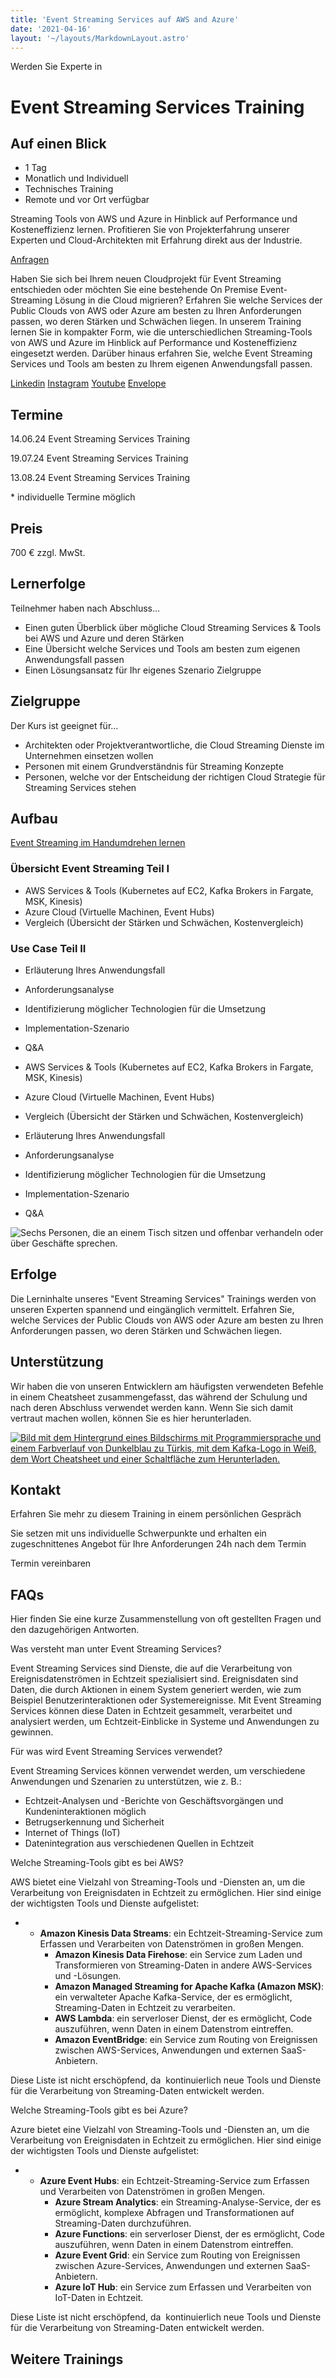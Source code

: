 ```yaml
---
title: 'Event Streaming Services auf AWS and Azure'
date: '2021-04-16'
layout: '~/layouts/MarkdownLayout.astro'
---
```


Werden Sie Experte in

# Event Streaming Services Training

## Auf einen Blick

* 1 Tag
* Monatlich und Individuell
* Technisches Training
* Remote und vor Ort verfügbar

Streaming Tools von AWS und Azure in Hinblick auf Performance und Kosteneffizienz lernen. Profitieren Sie von Projekterfahrung unserer Experten und Cloud-Architekten mit Erfahrung direkt aus der Industrie.

[Anfragen](#sec1)

Haben Sie sich bei Ihrem neuen Cloudprojekt für Event Streaming entschieden oder möchten Sie eine bestehende On Premise Event-Streaming Lösung in die Cloud migrieren? Erfahren Sie welche Services der Public Clouds von AWS oder Azure am besten zu Ihren Anforderungen passen, wo deren Stärken und Schwächen liegen. In unserem Training lernen Sie in kompakter Form, wie die unterschiedlichen Streaming-Tools von AWS und Azure im Hinblick auf Performance und Kosteneffizienz eingesetzt werden. Darüber hinaus erfahren Sie, welche Event Streaming Services und Tools am besten zu Ihrem eigenen Anwendungsfall passen.

[](#linksection)[Linkedin](https://www.linkedin.com/company/11759873) [Instagram](https://www.instagram.com/thinkport/) [Youtube](https://www.youtube.com/channel/UCnke3WYRT6bxuMK2t4jw2qQ) [Envelope](mailto:tdrechsel@thinkport.digital)

## Termine

14.06.24 Event Streaming Services Training

19.07.24 Event Streaming Services Training

13.08.24 Event Streaming Services Training

\* individuelle Termine möglich

## Preis

700 € zzgl. MwSt.

## Lernerfolge

Teilnehmer haben nach Abschluss...

* Einen guten Überblick über mögliche Cloud Streaming Services & Tools bei AWS und Azure und deren Stärken
* Eine Übersicht welche Services und Tools am besten zum eigenen Anwendungsfall passen
* Einen Lösungsansatz für Ihr eigenes Szenario Zielgruppe

## Zielgruppe

Der Kurs ist geeignet für...

* Architekten oder Projektverantwortliche, die Cloud Streaming Dienste im Unternehmen einsetzen wollen
* Personen mit einem Grundverständnis für Streaming Konzepte
* Personen, welche vor der Entscheidung der richtigen Cloud Strategie für Streaming Services stehen

## Aufbau

[Event Streaming im Handumdrehen lernen](https://www.hashicorp.com/)

### Übersicht Event Streaming Teil I

* AWS Services & Tools (Kubernetes auf EC2, Kafka Brokers in Fargate, MSK, Kinesis)
* Azure Cloud (Virtuelle Machinen, Event Hubs)
* Vergleich (Übersicht der Stärken und Schwächen, Kostenvergleich)

### Use Case Teil II

* Erläuterung Ihres Anwendungsfall
* Anforderungsanalyse
* Identifizierung möglicher Technologien für die Umsetzung
* Implementation-Szenario
* Q&A

* AWS Services & Tools (Kubernetes auf EC2, Kafka Brokers in Fargate, MSK, Kinesis)
* Azure Cloud (Virtuelle Machinen, Event Hubs)
* Vergleich (Übersicht der Stärken und Schwächen, Kostenvergleich)

* Erläuterung Ihres Anwendungsfall
* Anforderungsanalyse
* Identifizierung möglicher Technologien für die Umsetzung
* Implementation-Szenario
* Q&A

![Sechs Personen, die an einem Tisch sitzen und offenbar verhandeln oder über Geschäfte sprechen.](images/DSC01530-1024x683.jpg)

## Erfolge

Die Lerninhalte unseres "Event Streaming Services" Trainings werden von unseren Experten spannend und eingänglich vermittelt. Erfahren Sie, welche Services der Public Clouds von AWS oder Azure am besten zu Ihren Anforderungen passen, wo deren Stärken und Schwächen liegen.

## Unterstützung

Wir haben die von unseren Entwicklern am häufigsten verwendeten Befehle in einem Cheatsheet zusammengefasst, das während der Schulung und nach deren Abschluss verwendet werden kann. Wenn Sie sich damit vertraut machen wollen, können Sie es hier herunterladen.

[![Bild mit dem Hintergrund eines Bildschirms mit Programmiersprache und einem Farbverlauf von Dunkelblau zu Türkis, mit dem Kafka-Logo in Weiß, dem Wort Cheatsheet und einer Schaltfläche zum Herunterladen.](images/kafka-1024x683.png)](https://thinkport.digital/wp-content/uploads/2023/11/Kafka_Cheatsheet.pdf)

## Kontakt

Erfahren Sie mehr zu diesem Training in einem persönlichen Gespräch

Sie setzen mit uns individuelle Schwerpunkte und erhalten ein zugeschnittenes Angebot für Ihre Anforderungen 24h nach dem Termin

Termin vereinbaren

## FAQs

Hier finden Sie eine kurze Zusammenstellung von oft gestellten Fragen und den dazugehörigen Antworten.

Was versteht man unter Event Streaming Services?

Event Streaming Services sind Dienste, die auf die Verarbeitung von Ereignisdatenströmen in Echtzeit spezialisiert sind. Ereignisdaten sind Daten, die durch Aktionen in einem System generiert werden, wie zum Beispiel Benutzerinteraktionen oder Systemereignisse. Mit Event Streaming Services können diese Daten in Echtzeit gesammelt, verarbeitet und analysiert werden, um Echtzeit-Einblicke in Systeme und Anwendungen zu gewinnen.

Für was wird Event Streaming Services verwendet?

Event Streaming Services können verwendet werden, um verschiedene Anwendungen und Szenarien zu unterstützen, wie z. B.:

* Echtzeit-Analysen und -Berichte von Geschäftsvorgängen und Kundeninteraktionen möglich
* Betrugserkennung und Sicherheit
* Internet of Things (IoT)
* Datenintegration aus verschiedenen Quellen in Echtzeit

Welche Streaming-Tools gibt es bei AWS?

AWS bietet eine Vielzahl von Streaming-Tools und -Diensten an, um die Verarbeitung von Ereignisdaten in Echtzeit zu ermöglichen. Hier sind einige der wichtigsten Tools und Dienste aufgelistet:

* - **Amazon Kinesis Data Streams**: ein Echtzeit-Streaming-Service zum Erfassen und Verarbeiten von Datenströmen in großen Mengen.
    - **Amazon Kinesis Data Firehose**: ein Service zum Laden und Transformieren von Streaming-Daten in andere AWS-Services und -Lösungen.
    - **Amazon Managed Streaming for Apache Kafka (Amazon MSK)**: ein verwalteter Apache Kafka-Service, der es ermöglicht, Streaming-Daten in Echtzeit zu verarbeiten.
    - **AWS Lambda**: ein serverloser Dienst, der es ermöglicht, Code auszuführen, wenn Daten in einem Datenstrom eintreffen.
    - **Amazon EventBridge**: ein Service zum Routing von Ereignissen zwischen AWS-Services, Anwendungen und externen SaaS-Anbietern.

Diese Liste ist nicht erschöpfend, da  kontinuierlich neue Tools und Dienste für die Verarbeitung von Streaming-Daten entwickelt werden.

Welche Streaming-Tools gibt es bei Azure?

Azure bietet eine Vielzahl von Streaming-Tools und -Diensten an, um die Verarbeitung von Ereignisdaten in Echtzeit zu ermöglichen. Hier sind einige der wichtigsten Tools und Dienste aufgelistet:

* - **Azure Event Hubs**: ein Echtzeit-Streaming-Service zum Erfassen und Verarbeiten von Datenströmen in großen Mengen.
    - **Azure Stream Analytics**: ein Streaming-Analyse-Service, der es ermöglicht, komplexe Abfragen und Transformationen auf Streaming-Daten durchzuführen.
    - **Azure Functions**: ein serverloser Dienst, der es ermöglicht, Code auszuführen, wenn Daten in einem Datenstrom eintreffen.
    - **Azure Event Grid**: ein Service zum Routing von Ereignissen zwischen Azure-Services, Anwendungen und externen SaaS-Anbietern.
    - **Azure IoT Hub**: ein Service zum Erfassen und Verarbeiten von IoT-Daten in Echtzeit.

Diese Liste ist nicht erschöpfend, da  kontinuierlich neue Tools und Dienste für die Verarbeitung von Streaming-Daten entwickelt werden.

## Weitere Trainings

